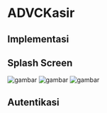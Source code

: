 # ADVCKasir

## Implementasi

## Splash Screen
![gambar](https://user-images.githubusercontent.com/72149133/178625341-f4f42fb8-612d-4fd9-a360-0aca8d92fa79.png)
![gambar](https://user-images.githubusercontent.com/72149133/178625368-f32a3cf5-b30f-43fe-9259-4650e6839c46.png)
![gambar](https://user-images.githubusercontent.com/72149133/178625392-eeff871e-0a42-440b-91da-60138702f77c.png)

## Autentikasi
